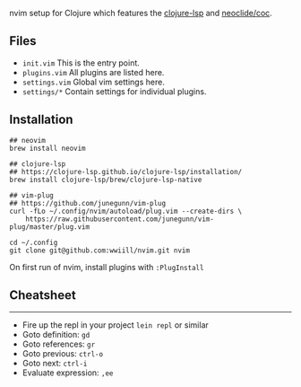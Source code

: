 nvim setup for Clojure which features the [clojure-lsp](https://clojure-lsp.io) and [neoclide/coc](https://github.com/neoclide/coc.nvim).

## Files
- `init.vim` This is the entry point.
- `plugins.vim` All plugins are listed here.
- `settings.vim` Global vim settings here.
- `settings/*` Contain settings for individual plugins.

## Installation
```
## neovim
brew install neovim

## clojure-lsp
## https://clojure-lsp.github.io/clojure-lsp/installation/
brew install clojure-lsp/brew/clojure-lsp-native

## vim-plug
## https://github.com/junegunn/vim-plug
curl -fLo ~/.config/nvim/autoload/plug.vim --create-dirs \
    https://raw.githubusercontent.com/junegunn/vim-plug/master/plug.vim

cd ~/.config
git clone git@github.com:wwiill/nvim.git nvim
```

On first run of nvim, install plugins with `:PlugInstall`

## Cheatsheet
---
- Fire up the repl in your project `lein repl` or similar
- Goto definition: `gd`
- Goto references: `gr`
- Goto previous: `ctrl-o`
- Goto next: `ctrl-i`
- Evaluate expression: `,ee`

